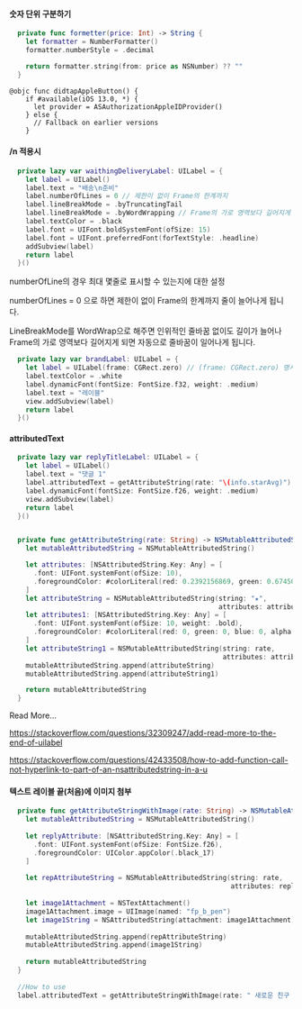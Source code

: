 

#### **숫자 단위 구분하기**

~~~swift
  private func formetter(price: Int) -> String {
    let formatter = NumberFormatter()
    formatter.numberStyle = .decimal

    return formatter.string(from: price as NSNumber) ?? ""
  }

~~~



~~~
@objc func didtapAppleButton() {
    if #available(iOS 13.0, *) {
      let provider = ASAuthorizationAppleIDProvider()
    } else {
      // Fallback on earlier versions
    }
~~~



#### /n 적용시

~~~swift
  private lazy var waithingDeliveryLabel: UILabel = {
    let label = UILabel()
    label.text = "배송\n준비"
    label.numberOfLines = 0 // 제한이 없이 Frame의 한계까지
    label.lineBreakMode = .byTruncatingTail
    label.lineBreakMode = .byWordWrapping // Frame의 가로 영역보다 길어지게 되면 자동으로 줄바꿈
    label.textColor = .black
    label.font = UIFont.boldSystemFont(ofSize: 15)
    label.font = UIFont.preferredFont(forTextStyle: .headline)
    addSubview(label)
    return label
  }()
~~~



numberOfLine의 경우 최대 몇줄로 표시할 수 있는지에 대한 설정

numberOfLines = 0 으로 하면 제한이 없이 Frame의 한계까지 줄이 늘어나게 됩니다.

LineBreakMode를 WordWrap으로 해주면 인위적인 줄바꿈 없이도 길이가 늘어나 Frame의 가로 영역보다 길어지게 되면 자동으로 줄바꿈이 일어나게 됩니다.

~~~swift
  private lazy var brandLabel: UILabel = {
    let label = UILabel(frame: CGRect.zero) // (frame: CGRect.zero) 명시적으로
    label.textColor = .white
    label.dynamicFont(fontSize: FontSize.f32, weight: .medium)
    label.text = "레이블"
    view.addSubview(label)
    return label
  }()
~~~



#### attributedText

~~~swift
  private lazy var replyTitleLabel: UILabel = {
    let label = UILabel()
    label.text = "댓글 1"
    label.attributedText = getAttributeString(rate: "\(info.starAvg)") //색상 변경해주기 
    label.dynamicFont(fontSize: FontSize.f26, weight: .medium)
    view.addSubview(label)
    return label
  }()


  private func getAttributeString(rate: String) -> NSMutableAttributedString {
    let mutableAttributedString = NSMutableAttributedString()

    let attributes: [NSAttributedString.Key: Any] = [
      .font: UIFont.systemFont(ofSize: 10),
      .foregroundColor: #colorLiteral(red: 0.2392156869, green: 0.6745098233, blue: 0.9686274529, alpha: 1)
    ]
    let attributeString = NSMutableAttributedString(string: "★",
                                                    attributes: attributes)
    let attributes1: [NSAttributedString.Key: Any] = [
      .font: UIFont.systemFont(ofSize: 10, weight: .bold),
      .foregroundColor: #colorLiteral(red: 0, green: 0, blue: 0, alpha: 1)
    ]
    let attributeString1 = NSMutableAttributedString(string: rate,
                                                     attributes: attributes1)
    mutableAttributedString.append(attributeString)
    mutableAttributedString.append(attributeString1)

    return mutableAttributedString
  }
~~~



Read More...

https://stackoverflow.com/questions/32309247/add-read-more-to-the-end-of-uilabel

https://stackoverflow.com/questions/42433508/how-to-add-function-call-not-hyperlink-to-part-of-an-nsattributedstring-in-a-u

 



#### 텍스트 레이블 끝(처음)에 이미지 첨부

~~~swift
  private func getAttributeStringWithImage(rate: String) -> NSMutableAttributedString {
    let mutableAttributedString = NSMutableAttributedString()
    
    let replyAttribute: [NSAttributedString.Key: Any] = [
      .font: UIFont.systemFont(ofSize: FontSize.f26),
      .foregroundColor: UIColor.appColor(.black_17)
    ]
    
    let repAttributeString = NSMutableAttributedString(string: rate,
                                                       attributes: replyAttribute)
    
    let image1Attachment = NSTextAttachment()
    image1Attachment.image = UIImage(named: "fp_b_pen")
    let image1String = NSAttributedString(attachment: image1Attachment)
    
    mutableAttributedString.append(repAttributeString)
    mutableAttributedString.append(image1String)
    
    return mutableAttributedString
  }
  
  //How to use
  label.attributedText = getAttributeStringWithImage(rate: " 새로운 친구 새로운 친구새로운 친구 새로운 친구새로운 친구새로운 친구새로운 친구")
~~~





